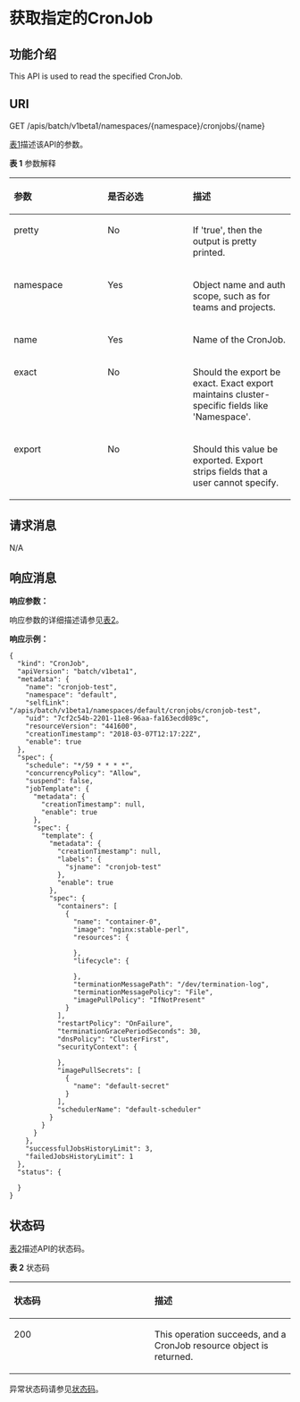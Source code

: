 # 获取指定的CronJob<a name="cce_02_0228"></a>

## 功能介绍<a name="section34495516"></a>

This API is used to read the specified CronJob.

## URI<a name="section42024188"></a>

GET /apis/batch/v1beta1/namespaces/\{namespace\}/cronjobs/\{name\}

[表1](#d0e41471)描述该API的参数。

**表 1**  参数解释

<a name="d0e41471"></a>
<table><thead align="left"><tr id="row14497772"><th class="cellrowborder" valign="top" width="33.33333333333333%" id="mcps1.2.4.1.1"><p id="p65652297517"><a name="p65652297517"></a><a name="p65652297517"></a>参数</p>
</th>
<th class="cellrowborder" valign="top" width="30.303030303030305%" id="mcps1.2.4.1.2"><p id="p165661629135114"><a name="p165661629135114"></a><a name="p165661629135114"></a>是否必选</p>
</th>
<th class="cellrowborder" valign="top" width="36.36363636363636%" id="mcps1.2.4.1.3"><p id="p14567629115114"><a name="p14567629115114"></a><a name="p14567629115114"></a>描述</p>
</th>
</tr>
</thead>
<tbody><tr id="row66636327"><td class="cellrowborder" valign="top" width="33.33333333333333%" headers="mcps1.2.4.1.1 "><p id="p28833370"><a name="p28833370"></a><a name="p28833370"></a>pretty</p>
</td>
<td class="cellrowborder" valign="top" width="30.303030303030305%" headers="mcps1.2.4.1.2 "><p id="p53801671"><a name="p53801671"></a><a name="p53801671"></a>No</p>
</td>
<td class="cellrowborder" valign="top" width="36.36363636363636%" headers="mcps1.2.4.1.3 "><p id="p62968084"><a name="p62968084"></a><a name="p62968084"></a>If 'true', then the output is pretty printed.</p>
</td>
</tr>
<tr id="row29841846"><td class="cellrowborder" valign="top" width="33.33333333333333%" headers="mcps1.2.4.1.1 "><p id="p1270455"><a name="p1270455"></a><a name="p1270455"></a>namespace</p>
</td>
<td class="cellrowborder" valign="top" width="30.303030303030305%" headers="mcps1.2.4.1.2 "><p id="p35797996"><a name="p35797996"></a><a name="p35797996"></a>Yes</p>
</td>
<td class="cellrowborder" valign="top" width="36.36363636363636%" headers="mcps1.2.4.1.3 "><p id="p13956541"><a name="p13956541"></a><a name="p13956541"></a>Object name and auth scope, such as for teams and projects.</p>
</td>
</tr>
<tr id="row58500012"><td class="cellrowborder" valign="top" width="33.33333333333333%" headers="mcps1.2.4.1.1 "><p id="p40880564"><a name="p40880564"></a><a name="p40880564"></a>name</p>
</td>
<td class="cellrowborder" valign="top" width="30.303030303030305%" headers="mcps1.2.4.1.2 "><p id="p22991372"><a name="p22991372"></a><a name="p22991372"></a>Yes</p>
</td>
<td class="cellrowborder" valign="top" width="36.36363636363636%" headers="mcps1.2.4.1.3 "><p id="p50361820"><a name="p50361820"></a><a name="p50361820"></a>Name of the CronJob.</p>
</td>
</tr>
<tr id="row50603201"><td class="cellrowborder" valign="top" width="33.33333333333333%" headers="mcps1.2.4.1.1 "><p id="p5218617"><a name="p5218617"></a><a name="p5218617"></a>exact</p>
</td>
<td class="cellrowborder" valign="top" width="30.303030303030305%" headers="mcps1.2.4.1.2 "><p id="p20054846"><a name="p20054846"></a><a name="p20054846"></a>No</p>
</td>
<td class="cellrowborder" valign="top" width="36.36363636363636%" headers="mcps1.2.4.1.3 "><p id="p13829815"><a name="p13829815"></a><a name="p13829815"></a>Should the export be exact. Exact export maintains cluster-specific fields like 'Namespace'.</p>
</td>
</tr>
<tr id="row57359475"><td class="cellrowborder" valign="top" width="33.33333333333333%" headers="mcps1.2.4.1.1 "><p id="p15605878"><a name="p15605878"></a><a name="p15605878"></a>export</p>
</td>
<td class="cellrowborder" valign="top" width="30.303030303030305%" headers="mcps1.2.4.1.2 "><p id="p56116577"><a name="p56116577"></a><a name="p56116577"></a>No</p>
</td>
<td class="cellrowborder" valign="top" width="36.36363636363636%" headers="mcps1.2.4.1.3 "><p id="p49148893"><a name="p49148893"></a><a name="p49148893"></a>Should this value be exported. Export strips fields that a user cannot specify.</p>
</td>
</tr>
</tbody>
</table>

## 请求消息<a name="section42673379"></a>

N/A

## 响应消息<a name="section48516097"></a>

**响应参数：**

响应参数的详细描述请参见[表2](创建Job.md#table8040885)。

**响应示例：**

```
{
  "kind": "CronJob",
  "apiVersion": "batch/v1beta1",
  "metadata": {
    "name": "cronjob-test",
    "namespace": "default",
    "selfLink": "/apis/batch/v1beta1/namespaces/default/cronjobs/cronjob-test",
    "uid": "7cf2c54b-2201-11e8-96aa-fa163ecd089c",
    "resourceVersion": "441600",
    "creationTimestamp": "2018-03-07T12:17:22Z",
    "enable": true
  },
  "spec": {
    "schedule": "*/59 * * * *",
    "concurrencyPolicy": "Allow",
    "suspend": false,
    "jobTemplate": {
      "metadata": {
        "creationTimestamp": null,
        "enable": true
      },
      "spec": {
        "template": {
          "metadata": {
            "creationTimestamp": null,
            "labels": {
              "sjname": "cronjob-test"
            },
            "enable": true
          },
          "spec": {
            "containers": [
              {
                "name": "container-0",
                "image": "nginx:stable-perl",
                "resources": {

                },
                "lifecycle": {

                },
                "terminationMessagePath": "/dev/termination-log",
                "terminationMessagePolicy": "File",
                "imagePullPolicy": "IfNotPresent"
              }
            ],
            "restartPolicy": "OnFailure",
            "terminationGracePeriodSeconds": 30,
            "dnsPolicy": "ClusterFirst",
            "securityContext": {

            },
            "imagePullSecrets": [
              {
                "name": "default-secret"
              }
            ],
            "schedulerName": "default-scheduler"
          }
        }
      }
    },
    "successfulJobsHistoryLimit": 3,
    "failedJobsHistoryLimit": 1
  },
  "status": {

  }
}
```

## 状态码<a name="section33991695"></a>

[表2](#d0e41570)描述API的状态码。

**表 2**  状态码

<a name="d0e41570"></a>
<table><thead align="left"><tr id="row22801529"><th class="cellrowborder" valign="top" width="50%" id="mcps1.2.3.1.1"><p id="p34984551"><a name="p34984551"></a><a name="p34984551"></a>状态码</p>
</th>
<th class="cellrowborder" valign="top" width="50%" id="mcps1.2.3.1.2"><p id="p15176386"><a name="p15176386"></a><a name="p15176386"></a>描述</p>
</th>
</tr>
</thead>
<tbody><tr id="row21327729"><td class="cellrowborder" valign="top" width="50%" headers="mcps1.2.3.1.1 "><p id="p49824477"><a name="p49824477"></a><a name="p49824477"></a>200</p>
</td>
<td class="cellrowborder" valign="top" width="50%" headers="mcps1.2.3.1.2 "><p id="p9250797"><a name="p9250797"></a><a name="p9250797"></a>This operation succeeds, and a CronJob resource object is returned.</p>
</td>
</tr>
</tbody>
</table>

异常状态码请参见[状态码](状态码.md)。

